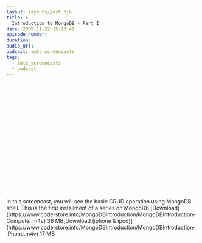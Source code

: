 ```yaml
---
layout: layouts/post.njk
title: >
  Introduction to MongoDB - Part I
date: 2009-11-22 15:13:41
episode_number:
duration:
audio_url:
podcast: tmtc-screencasts
tags:
  - tmtc_screencasts
  - podcast
---
```


<object width="540" height="304"><param name="allowfullscreen" value="true">

<param name="allowscriptaccess" value="always">
<param name="movie" value="https://vimeo.com/moogaloop.swf?clip_id=7762144&amp;server=vimeo.com&amp;show_title=0&amp;show_byline=0&amp;show_portrait=0&amp;color=00ADEF&amp;fullscreen=1">
<embed src="https://vimeo.com/moogaloop.swf?clip_id=7762144&amp;server=vimeo.com&amp;show_title=0&amp;show_byline=0&amp;show_portrait=0&amp;color=00ADEF&amp;fullscreen=1" type="application/x-shockwave-flash" allowfullscreen="true" allowscriptaccess="always" width="540" height="304"></embed></object>In this screencast, you will see the basic CRUD operation using MongoDB shell. This is the first installment of a series on MongoDB.[Download](https://www.coderstore.info/MongoDBIntroduction/MongoDBIntroduction-Computer.m4v) 36 MB[Download (iphone & ipod)](https://www.coderstore.info/MongoDBIntroduction/MongoDBIntroduction-iPhone.m4v) 17 MB
